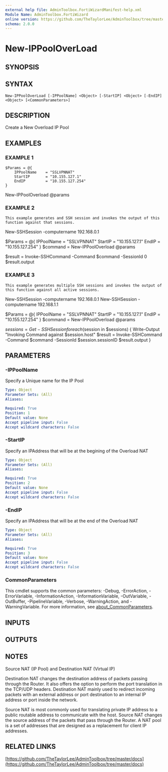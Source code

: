 ```yaml
---
external help file: AdminToolbox.FortiWizardManifest-help.xml
Module Name: AdminToolbox.FortiWizard
online version: https://github.com/TheTaylorLee/AdminToolbox/tree/master/docs
schema: 2.0.0
---
```


# New-IPPoolOverLoad

## SYNOPSIS

## SYNTAX

```
New-IPPoolOverLoad [-IPPoolName] <Object> [-StartIP] <Object> [-EndIP] <Object> [<CommonParameters>]
```

## DESCRIPTION
Create a New Overload IP Pool

## EXAMPLES

### EXAMPLE 1
```
$Params = @{
    IPPoolName    = "SSLVPNNAT"
    StartIP       = "10.155.127.1"
    EndIP         = "10.155.127.254"
}
```

New-IPPoolOverload @params

### EXAMPLE 2
```
This example generates and SSH session and invokes the output of this function against that sessions.
```

New-SSHSession -computername 192.168.0.1

$Params = @{
    IPPoolName    = "SSLVPNNAT"
    StartIP       = "10.155.127.1"
    EndIP         = "10.155.127.254"
}
$command = New-IPPoolOverload @params

$result = Invoke-SSHCommand -Command $command -SessionId 0
$result.output

### EXAMPLE 3
```
This example generates multiple SSH sessions and invokes the output of this function against all active sessions.
```

New-SSHSession -computername 192.168.0.1
New-SSHSession -computername 192.168.1.1

$Params = @{
    IPPoolName    = "SSLVPNNAT"
    StartIP       = "10.155.127.1"
    EndIP         = "10.155.127.254"
}
$command = New-IPPoolOverload @params

$sessions = Get-SSHSession
foreach ($session in $sessions) {
    Write-Output "Invoking Command against $session.host"
    $result = Invoke-SSHCommand -Command $command -SessionId $session.sessionID
    $result.output
}

## PARAMETERS

### -IPPoolName
Specify a Unique name for the IP Pool

```yaml
Type: Object
Parameter Sets: (All)
Aliases:

Required: True
Position: 1
Default value: None
Accept pipeline input: False
Accept wildcard characters: False
```

### -StartIP
Specify an IPAddress that will be at the begining of the Overload NAT

```yaml
Type: Object
Parameter Sets: (All)
Aliases:

Required: True
Position: 2
Default value: None
Accept pipeline input: False
Accept wildcard characters: False
```

### -EndIP
Specify an IPAddress that will be at the end of the Overload NAT

```yaml
Type: Object
Parameter Sets: (All)
Aliases:

Required: True
Position: 3
Default value: None
Accept pipeline input: False
Accept wildcard characters: False
```

### CommonParameters
This cmdlet supports the common parameters: -Debug, -ErrorAction, -ErrorVariable, -InformationAction, -InformationVariable, -OutVariable, -OutBuffer, -PipelineVariable, -Verbose, -WarningAction, and -WarningVariable. For more information, see [about_CommonParameters](http://go.microsoft.com/fwlink/?LinkID=113216).

## INPUTS

## OUTPUTS

## NOTES
Source NAT (IP Pool) and Destination NAT (Virtual IP)

Destination NAT changes the destination address of packets passing through the Router.
It also offers the option to perform the port translation in the TCP/UDP headers.
Destination NAT mainly used to redirect incoming packets with an external address or port destination to an internal IP address or port inside the network.

Source NAT is most commonly used for translating private IP address to a public routable address to communicate with the host.
Source NAT changes the source address of the packets that pass through the Router.
A NAT pool is a set of addresses that are designed as a replacement for client IP addresses.

## RELATED LINKS

[https://github.com/TheTaylorLee/AdminToolbox/tree/master/docs](https://github.com/TheTaylorLee/AdminToolbox/tree/master/docs)

